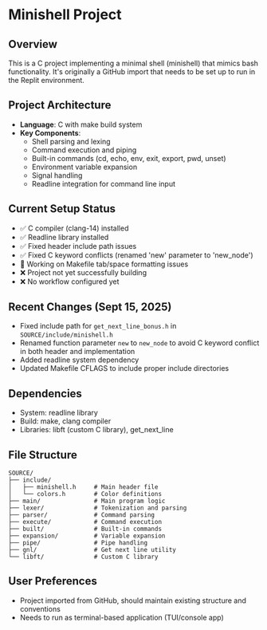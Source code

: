 # Minishell Project

## Overview
This is a C project implementing a minimal shell (minishell) that mimics bash functionality. It's originally a GitHub import that needs to be set up to run in the Replit environment.

## Project Architecture
- **Language**: C with make build system
- **Key Components**:
  - Shell parsing and lexing
  - Command execution and piping
  - Built-in commands (cd, echo, env, exit, export, pwd, unset)
  - Environment variable expansion
  - Signal handling
  - Readline integration for command line input

## Current Setup Status
- ✅ C compiler (clang-14) installed
- ✅ Readline library installed  
- ✅ Fixed header include path issues
- ✅ Fixed C keyword conflicts (renamed 'new' parameter to 'new_node')
- 🔄 Working on Makefile tab/space formatting issues
- ❌ Project not yet successfully building
- ❌ No workflow configured yet

## Recent Changes (Sept 15, 2025)
- Fixed include path for `get_next_line_bonus.h` in `SOURCE/include/minishell.h`
- Renamed function parameter `new` to `new_node` to avoid C keyword conflict in both header and implementation
- Added readline system dependency
- Updated Makefile CFLAGS to include proper include directories

## Dependencies
- System: readline library
- Build: make, clang compiler
- Libraries: libft (custom C library), get_next_line

## File Structure
```
SOURCE/
├── include/
│   ├── minishell.h     # Main header file
│   └── colors.h        # Color definitions
├── main/               # Main program logic
├── lexer/              # Tokenization and parsing
├── parser/             # Command parsing
├── execute/            # Command execution
├── built/              # Built-in commands
├── expansion/          # Variable expansion
├── pipe/               # Pipe handling
├── gnl/                # Get next line utility
└── libft/              # Custom C library
```

## User Preferences
- Project imported from GitHub, should maintain existing structure and conventions
- Needs to run as terminal-based application (TUI/console app)